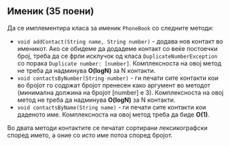 ## Именик (35 поени)
Да се имплементира класа за именик `PhoneBook` со следните методи:

+ `void addContact(String name, String number)` - додава нов контакт во именикот. Ако се обидеме да додадеме контакт со веќе постоечки број, треба да се фрли исклучок од класа `DuplicateNumberException` со порака `Duplicate number: [number]`. Комплексноста на овој метод не треба да надминува **O(logN)** за N контакти.
+ `void contactsByNumber(String number)` - ги печати сите контакти кои во бројот го содржат бројот пренесен како аргумент во методот (минимална должина на бројот [number] е 3). Комплексноста на овој метод не треба да надминува **O(logN)** за N контакти.
+ `void contactsByName(String name)` - ги печати сите контакти кои даденото име. Комплексноста на овој метод треба да биде **O(1)**.

Во двата методи контактите се печатат сортирани лексикографски според името, а оние со исто име потоа според бројот.
